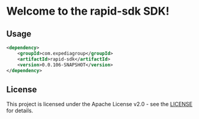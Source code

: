 # Welcome to the rapid-sdk SDK!

## Usage
```xml
<dependency>
    <groupId>com.expediagroup</groupId>
    <artifactId>rapid-sdk</artifactId>
    <version>0.0.106-SNAPSHOT</version>
</dependency>
```

## License

This project is licensed under the Apache License v2.0 - see the [LICENSE](LICENSE) for details.
